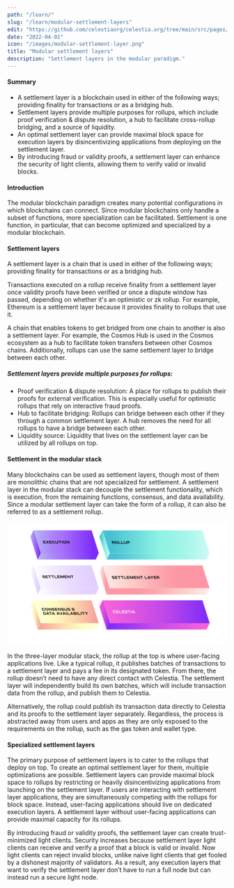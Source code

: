 ```yaml
---
path: "/learn/"
slug: "/learn/modular-settlement-layers"
edit: "https://github.com/celestiaorg/celestia.org/tree/main/src/pages/markdown-pages/learn/modular-settlement-layers.md"
date: "2022-04-01"
icon: "/images/modular-settlement-layer.png"
title: "Modular settlement layers"
description: "Settlement layers in the modular paradigm."
---
```


<head>
  <meta name="twitter:card" content="summary_large_image">
  <meta name="twitter:site" content="@CelestiaOrg">
  <meta name="twitter:creator" content="@likebeckett">
  <meta name="twitter:title" content="Modular Settlement Layers">
  <meta name="twitter:description" content="By beginning with the first principles of modular blockchains, their purpose and goals will become easier to understand.">
  <meta name="twitter:image" content="https://raw.githubusercontent.com/celestiaorg/celestia.org/main/src/pages/markdown-pages/learn/images/learn-modular-twitter-card.png">
<head/>


#### Summary 
* A settlement layer is a blockchain used in either of the following ways; providing finality for transactions or as a bridging hub.
* Settlement layers provide multiple purposes for rollups, which include proof verification & dispute resolution, a hub to facilitate cross-rollup bridging, and a source of liquidity.
* An optimal settlement layer can provide maximal block space for execution layers by disincentivizing applications from deploying on the settlement layer.
* By introducing fraud or validity proofs, a settlement layer can enhance the security of light clients, allowing them to verify valid or invalid blocks.

#### Introduction
The modular blockchain paradigm creates many potential configurations in which blockchains can connect. Since modular blockchains only handle a subset of functions, more specialization can be facilitated. Settlement is one function, in particular, that can become optimized and specialized by a modular blockchain. 


#### Settlement layers
A settlement layer is a chain that is used in either of the following ways; providing finality for transactions or as a bridging hub.

Transactions executed on a rollup receive finality from a settlement layer once validity proofs have been verified or once a dispute window has passed, depending on whether it's an optimistic or zk rollup. For example, Ethereum is a settlement layer because it provides finality to rollups that use it.

A chain that enables tokens to get bridged from one chain to another is also a settlement layer. For example, the Cosmos Hub is used in the Cosmos ecosystem as a hub to facilitate token transfers between other Cosmos chains. Additionally, rollups can use the same settlement layer to bridge between each other.

##### Settlement layers provide multiple purposes for rollups:
* Proof verification & dispute resolution: A place for rollups to publish their proofs for external verification. This is especially useful for optimistic rollups that rely on interactive fraud proofs. 
* Hub to facilitate bridging: Rollups can bridge between each other if they through a common settlement layer. A hub removes the need for all rollups to have a bridge between each other.
* Liquidity source: Liquidity that lives on the settlement layer can be utilized by all rollups on top.

#### Settlement in the modular stack 
Many blockchains can be used as settlement layers, though most of them are monolithic chains that are not specialized for settlement. A settlement layer in the modular stack can decouple the settlement functionality, which is execution, from the remaining functions, consensus, and data availability. Since a modular settlement layer can take the form of a rollup, it can also be referred to as a settlement rollup.

![GATSBY_EMPTY_ALT](./images/modular-stack.png)

In the three-layer modular stack, the rollup at the top is where user-facing applications live. Like a typical rollup, it publishes batches of transactions to a settlement layer and pays a fee in its designated token. From there, the rollup doesn’t need to have any direct contact with Celestia. The settlement layer will independently build its own batches, which will include transaction data from the rollup, and publish them to Celestia.

Alternatively, the rollup could publish its transaction data directly to Celestia and its proofs to the settlement layer separately. Regardless, the process is abstracted away from users and apps as they are only exposed to the requirements on the rollup, such as the gas token and wallet type.

#### Specialized settlement layers
The primary purpose of settlement layers is to cater to the rollups that deploy on top. To create an optimal settlement layer for them, multiple optimizations are possible.
Settlement layers can provide maximal block space to rollups by restricting or heavily disincentivizing applications from launching on the settlement layer. If users are interacting with settlement layer applications, they are simultaneously competing with the rollups for block space. Instead, user-facing applications should live on dedicated execution layers. A settlement layer without user-facing applications can provide maximal capacity for its rollups.

By introducing fraud or validity proofs, the settlement layer can create trust-minimized light clients. Security increases because settlement layer light clients can receive and verify a proof that a block is valid or invalid. Now light clients can reject invalid blocks, unlike naive light clients that get fooled by a dishonest majority of validators. As a result, any execution layers that want to verify the settlement layer don’t have to run a full node but can instead run a secure light node. 

